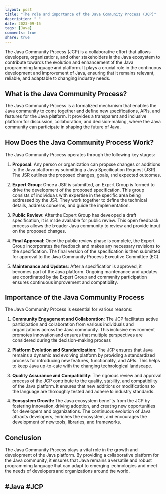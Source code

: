 ```yaml
---
layout: post
title: "The role and importance of the Java Community Process (JCP)"
description: " "
date: 2023-09-15
tags: [Java]
comments: true
share: true
---
```


The Java Community Process (JCP) is a collaborative effort that allows developers, organizations, and other stakeholders in the Java ecosystem to contribute towards the evolution and enhancement of the Java programming language and platform. It plays a crucial role in the continuous development and improvement of Java, ensuring that it remains relevant, reliable, and adaptable to changing industry needs.

## What is the Java Community Process?

The Java Community Process is a formalized mechanism that enables the Java community to come together and define new specifications, APIs, and features for the Java platform. It provides a transparent and inclusive platform for discussion, collaboration, and decision-making, where the Java community can participate in shaping the future of Java.

## How Does the Java Community Process Work?

The Java Community Process operates through the following key stages:

1. **Proposal**: Any person or organization can propose changes or additions to the Java platform by submitting a Java Specification Request (JSR). The JSR outlines the proposed changes, goals, and expected outcomes.

2. **Expert Group**: Once a JSR is submitted, an Expert Group is formed to drive the development of the proposed specification. This group consists of individuals with expertise in the specific area being addressed by the JSR. They work together to define the technical details, address concerns, and guide the implementation.

3. **Public Review**: After the Expert Group has developed a draft specification, it is made available for public review. This open feedback process allows the broader Java community to review and provide input on the proposed changes.

4. **Final Approval**: Once the public review phase is complete, the Expert Group incorporates the feedback and makes any necessary revisions to the specification. The final version of the specification is then submitted for approval to the Java Community Process Executive Committee (EC).

5. **Maintenance and Updates**: After a specification is approved, it becomes part of the Java platform. Ongoing maintenance and updates are coordinated by the Expert Group and community participation ensures continuous improvement and compatibility.

## Importance of the Java Community Process

The Java Community Process is essential for various reasons:

1. **Community Engagement and Collaboration**: The JCP facilitates active participation and collaboration from various individuals and organizations across the Java community. This inclusive environment promotes innovation and ensures that multiple perspectives are considered during the decision-making process.

2. **Platform Evolution and Standardization**: The JCP ensures that Java remains a dynamic and evolving platform by providing a standardized process for introducing new features, functionality, and APIs. This helps to keep Java up-to-date with the changing technological landscape.

3. **Quality Assurance and Compatibility**: The rigorous review and approval process of the JCP contribute to the quality, stability, and compatibility of the Java platform. It ensures that new additions or modifications to the language are thoroughly tested and adhere to industry standards.

4. **Ecosystem Growth:** The Java ecosystem benefits from the JCP by fostering innovation, driving adoption, and creating new opportunities for developers and organizations. The continuous evolution of Java attracts developers, enriches the ecosystem, and encourages the development of new tools, libraries, and frameworks.

## Conclusion

The Java Community Process plays a vital role in the growth and development of the Java platform. By providing a collaborative platform for the Java community, it ensures that Java remains a versatile and robust programming language that can adapt to emerging technologies and meet the needs of developers and organizations around the world.

## #Java #JCP